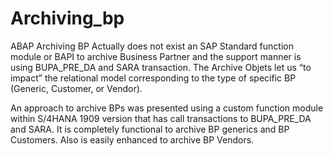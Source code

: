 # Archiving_bp
ABAP Archiving BP
Actually does not exist an SAP Standard function module or BAPI to archive Business Partner and the support manner is using BUPA_PRE_DA and SARA transaction. The Archive Objets let us “to impact” the relational model corresponding to the type of specific BP (Generic, Customer, or Vendor).

An approach to archive BPs was presented using a custom function module within S/4HANA 1909 version that has call transactions to BUPA_PRE_DA and SARA. It is completely functional to archive BP generics and BP Customers. Also is easily enhanced to archive BP Vendors.
